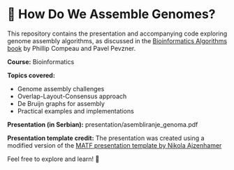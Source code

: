 # 🧬 How Do We Assemble Genomes?
This repository contains the presentation and accompanying code exploring genome assembly algorithms, as discussed in the [Bioinformatics Algorithms book](https://www.bioinformaticsalgorithms.org/) by Phillip Compeau and Pavel Pevzner.

**Course:** Bioinformatics

**Topics covered:**
* Genome assembly challenges
* Overlap-Layout-Consensus approach
* De Bruijn graphs for assembly
* Practical examples and implementations

**Presentation (in Serbian):** presentation/asembliranje_genoma.pdf

**Presentation template credit:** The presentation was created using a modified version of the [MATF presentation template by Nikola Ajzenhamer](https://github.com/ajzenhamernikola/matf-presentation-template/tree/master)

Feel free to explore and learn! 🚀
